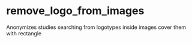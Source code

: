 # remove_logo_from_images
Anonymizes studies searching from logotypes inside images cover them with rectangle
